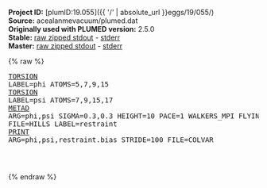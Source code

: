 **Project ID:** [plumID:19.055]({{ '/' | absolute_url }}eggs/19/055/)  
**Source:** acealanmevacuum/plumed.dat  
**Originally used with PLUMED version:** 2.5.0  
**Stable:** [raw zipped stdout](plumed.dat.plumed.stdout.txt.zip) - [stderr](plumed.dat.plumed.stderr)  
**Master:** [raw zipped stdout](plumed.dat.plumed_master.stdout.txt.zip) - [stderr](plumed.dat.plumed_master.stderr)  

{% raw %}<pre>
<a href="https://plumed.github.io/doc-master/user-doc/html/_t_o_r_s_i_o_n.html">TORSION</a> LABEL=phi ATOMS=5,7,9,15
<a href="https://plumed.github.io/doc-master/user-doc/html/_t_o_r_s_i_o_n.html">TORSION</a> LABEL=psi ATOMS=7,9,15,17
<a href="https://plumed.github.io/doc-master/user-doc/html/_m_e_t_a_d.html">METAD</a> ARG=phi,psi SIGMA=0.3,0.3 HEIGHT=10 PACE=1 WALKERS_MPI FLYING_GAUSSIAN FILE=HILLS LABEL=restraint
<a href="https://plumed.github.io/doc-master/user-doc/html/_p_r_i_n_t.html">PRINT</a> ARG=phi,psi,restraint.bias STRIDE=100 FILE=COLVAR

</pre>{% endraw %}
